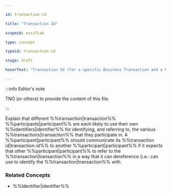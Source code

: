 ```yaml
---

id: transaction-id

title: "Transaction Id"

scopeid: essifLab

type: concept

typeid: transaction-id

stage: draft

hoverText: "Transaction Id (for a specific Business Transaction and a Participant) --  character string that this Participant uses to identify, and refer to, that Business Transaction."

---
```




:::info Editor's note

TNO (or others) to provide the content of this file.

:::



Explain that different %%transaction|transaction%% %%participants|participant%% are each likely to use their own %%identifiers|identifier%% for identifying, and referring to, the various %%transactions|transaction%% that they participate in. A %%participant|participant%% should communicate its %%transaction id|transaction-id%% to another %%participant|participant%% if it expects that other %%participant|participant%% to refer to the %%transaction|transaction%% in a way that it can dereference (i.e.: can use to identify the %%transaction|transaction%% with.



### Related Concepts

- %%Identifier|identifier%%
